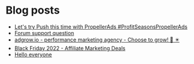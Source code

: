 # Blog posts
<!-- BLOG-POST-LIST:START -->
- [Let&#39;s try Push this time with PropellerAds #ProfitSeasonsPropellerAds](https://afflift.com/f/threads/lets-try-push-this-time-with-propellerads-profitseasonspropellerads.9952/)
- [Forum support question](https://afflift.com/f/threads/forum-support-question.9965/)
- [adgrow.io - performance marketing agency - Choose to grow! 👀 ✴️](https://afflift.com/f/threads/adgrow-io-performance-marketing-agency-choose-to-grow-%F0%9F%91%80-%E2%9C%B4%EF%B8%8F.8657/)
- [Black Friday 2022 - Affiliate Marketing Deals](https://afflift.com/f/threads/black-friday-2022-affiliate-marketing-deals.9962/)
- [Hello everyone](https://afflift.com/f/threads/hello-everyone.9967/)
<!-- BLOG-POST-LIST:END -->
